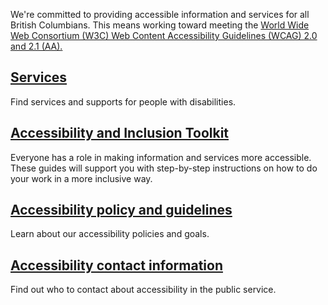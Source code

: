 We're committed to providing accessible information and services for all British Columbians. This means working toward meeting the [World Wide Web Consortium (W3C) Web Content Accessibility Guidelines (WCAG) 2.0 and 2.1 (AA).](https://www.w3.org/WAI/standards-guidelines/wcag/)

## [Services](https://www2.gov.bc.ca/gov/content/home/accessible-government/accessibility-services)

Find services and supports for people with disabilities.

## [Accessibility and Inclusion Toolkit](https://www2.gov.bc.ca/gov/content/home/accessible-government/toolkit)

Everyone has a role in making information and services more accessible. These guides will support you with step-by-step instructions on how to do your work in a more inclusive way.

## [Accessibility policy and guidelines](https://www2.gov.bc.ca/gov/content/home/accessible-government/accessibility-policy-guidelines)

Learn about our accessibility policies and goals.

## [Accessibility contact information](https://www2.gov.bc.ca/gov/content/home/accessible-government/accessibility-contact)

Find out who to contact about accessibility in the public service.
